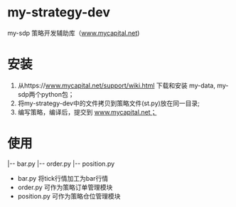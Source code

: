 # my-strategy-dev
my-sdp 策略开发辅助库（www.mycapital.net)


# 安装
1. 从https://www.mycapital.net/support/wiki.html 下载和安装 my-data, my-sdp两个python包；
2. 将my-strategy-dev中的文件拷贝到策略文件(st.py)放在同一目录;
3. 编写策略，编译后，提交到 www.mycapital.net；


# 使用

|-- bar.py
|-- order.py
|-- position.py

- bar.py 将tick行情加工为bar行情
- order.py 可作为策略订单管理模块
- position.py 可作为策略仓位管理模块
 
